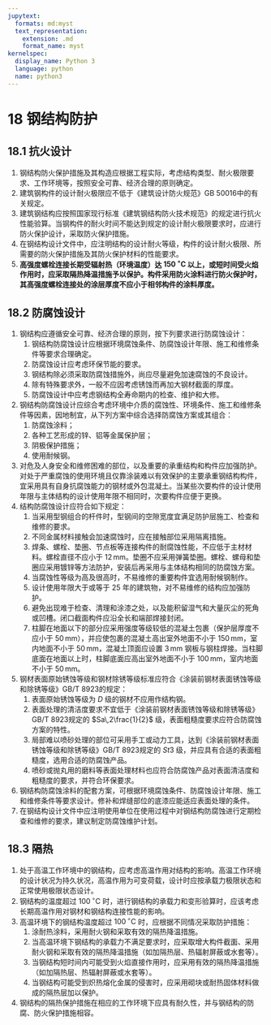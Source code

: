 ```yaml
---
jupytext:
  formats: md:myst
  text_representation:
    extension: .md
    format_name: myst
kernelspec:
  display_name: Python 3
  language: python
  name: python3
---
```


# 18 钢结构防护

## 18.1 抗火设计

1. 钢结构防火保护措施及其构造应根据工程实际，考虑结构类型、耐火极限要求、工作环境等，按照安全可靠、经济合理的原则确定。
2. 建筑钢构件的设计耐火极限应不低于《建筑设计防火规范》GB 50016中的有关规定。
3. 建筑钢结构应按照国家现行标准《建筑钢结构防火技术规范》的规定进行抗火性能验算。当钢构件的耐火时间不能达到规定的设计耐火极限要求时，应进行防火保护设计，采取防火保护措施。
4. 在钢结构设计文件中，应注明结构的设计耐火等级，构件的设计耐火极限、所需要的防火保护措施及其防火保护材料的性能要求。
5. **高强度螺栓连接长期受辐射热（环境温度）达 $150\,^\circ\mathrm{C}$ 以上，或短时间受火焰作用时，应采取隔热降温措施予以保护。构件采用防火涂料进行防火保护时，其高强度螺栓连接处的涂层厚度不应小于相邻构件的涂料厚度。**

## 18.2 防腐蚀设计

1. 钢结构应遵循安全可靠、经济合理的原则，按下列要求进行防腐蚀设计：
    1. 钢结构防腐蚀设计应根据环境腐蚀条件、防腐蚀设计年限、施工和维修条件等要求合理确定。
    2. 防腐蚀设计应考虑环保节能的要求。
    3. 钢结构除必须采取防腐蚀措施外，尚应尽量避免加速腐蚀的不良设计。
    4. 除有特殊要求外，一般不应因考虑锈蚀而再加大钢材截面的厚度。
    5. 防腐蚀设计中应考虑钢结构全寿命期内的检查、维护和大修。
2. 钢结构防腐蚀设计应综合考虑环境中介质的腐蚀性、环境条件、施工和维修条件等因素，因地制宜，从下列方案中综合选择防腐蚀方案或其组合：
    1. 防腐蚀涂料；
    2. 各种工艺形成的锌、铝等金属保护层；
    3. 阴极保护措施；
    4. 使用耐候钢。
3. 对危及人身安全和维修困难的部位，以及重要的承重结构和构件应加强防护。对处于严重腐蚀的使用环境且仅靠涂装难以有效保护的主要承重钢结构构件，宜采用具有自身抗腐蚀能力的钢材或外包混凝土。当某些次要构件的设计使用年限与主体结构的设计使用年限不相同时，次要构件应便于更换。
4. 结构防腐蚀设计应符合如下规定：
    1. 当采用型钢组合的杆件时，型钢间的空隙宽度宜满足防护层施工、检查和维修的要求。
    2. 不同金属材料接触会加速腐蚀时，应在接触部位采用隔离措施。
    3. 焊条、螺栓、垫圈、节点板等连接构件的耐腐蚀性能，不应低于主材材料。螺栓直径不应小于 $12\,\mathrm{mm}$。垫圈不应采用弹簧垫圈。螺栓、螺母和垫圈应采用镀锌等方法防护，安装后再采用与主体结构相同的防腐蚀方案。
    4. 当腐蚀性等级为高及很高时，不易维修的重要构件宜选用耐候钢制作。
    5. 设计使用年限大于或等于 $25$ 年的建筑物，对不易维修的结构应加强防护。
    6. 避免出现难于检查、清理和涂漆之处，以及能积留湿气和大量灰尘的死角或凹槽。闭口截面构件应沿全长和端部焊接封闭。
    7. 柱脚在地面以下的部分应采用强度等级较低的混凝土包裹（保护层厚度不应小于 $50\,\mathrm{mm}$），并应使包裹的混凝土高出室外地面不小于 $150\,\mathrm{mm}$，室内地面不小于 $50\,\mathrm{mm}$，混凝土顶面应设置 $3\,\mathrm{mm}$ 钢板与钢柱焊接。当柱脚底面在地面以上时，柱脚底面应高出室外地面不小于 $100\,\mathrm{mm}$，室内地面不小于 $50\,\mathrm{mm}$。
5. 钢材表面原始锈蚀等级和钢材除锈等级标准应符合《涂装前钢材表面锈蚀等级和除锈等级》GB/T 8923的规定：
    1. 表面原始锈蚀等级为 $D$ 级的钢材不应用作结构钢。
    2. 表面处理的清洁度要求不宜低于《涂装前钢材表面锈蚀等级和除锈等级》GB/T 8923规定的 $Sa\,2\frac{1}{2}$ 级，表面粗糙度要求应符合防腐蚀方案的特性。
    3. 局部难以喷砂处理的部位可采用手工或动力工具，达到《涂装前钢材表面锈蚀等级和除锈等级》GB/T 8923规定的 $St3$ 级，并应具有合适的表面粗糙度，选用合适的防腐蚀产品。
    4. 喷砂或抛丸用的磨料等表面处理材料也应符合防腐蚀产品对表面清洁度和粗糙度的要求，并符合环保要求。
6. 钢结构防腐蚀涂料的配套方案，可根据环境腐蚀条件、防腐蚀设计年限、施工和维修条件等要求设计。修补和焊缝部位的底漆应能适应表面处理的条件。
7. 在钢结构设计文件中应注明使用单位在使用过程中对钢结构防腐蚀进行定期检查和维修的要求，建议制定防腐蚀维护计划。

## 18.3 隔热

1. 处于高温工作环境中的钢结构，应考虑高温作用对结构的影响。高温工作环境的设计状况为持久状况，高温作用为可变荷载，设计时应按承载力极限状态和正常使用极限状态设计。
2. 钢结构的温度超过 $100\,^\circ\mathrm{C}$ 时，进行钢结构的承载力和变形验算时，应该考虑长期高温作用对钢材和钢结构连接性能的影响。
3. 高温环境下的钢结构温度超过 $100\,^\circ\mathrm{C}$ 时，应根据不同情况采取防护措施：
    1. 涂耐热涂料，采用耐火钢和采取有效的隔热降温措施。
    2. 当高温环境下钢结构的承载力不满足要求时，应采取增大构件截面、采用耐火钢和采取有效的隔热降温措施（如加隔热层、热辐射屏蔽或水套等）。
    3. 当钢结构短时间内可能受到火焰直接作用时，应采用有效的隔热降温措施（如加隔热层、热辐射屏蔽或水套等）。
    4. 当钢结构可能受到炽热熔化金属的侵害时，应采用砌块或耐热固体材料做成的隔热层加以保护。
4. 钢结构的隔热保护措施在相应的工作环境下应具有耐久性，并与钢结构的防腐、防火保护措施相容。

